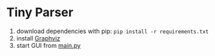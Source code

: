 # Tiny Parser

1. download dependencies with pip:
`pip install -r requirements.txt`
2. install [Graphviz](https://www.graphviz.org/download/)
3. start GUI from [main.py](main.py)

